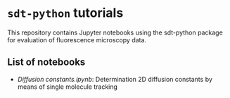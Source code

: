 <!--
SPDX-FileCopyrightText: 2020 Lukas Schrangl <lukas.schrangl@tuwien.ac.at>

SPDX-License-Identifier: CC-BY-4.0
-->

`sdt-python` tutorials
======================

This repository contains Jupyter notebooks using the sdt-python package for
evaluation of fluorescence microscopy data.


List of notebooks
-----------------

- *Diffusion constants.ipynb*: Determination 2D diffusion constants by means of
  single molecule tracking
